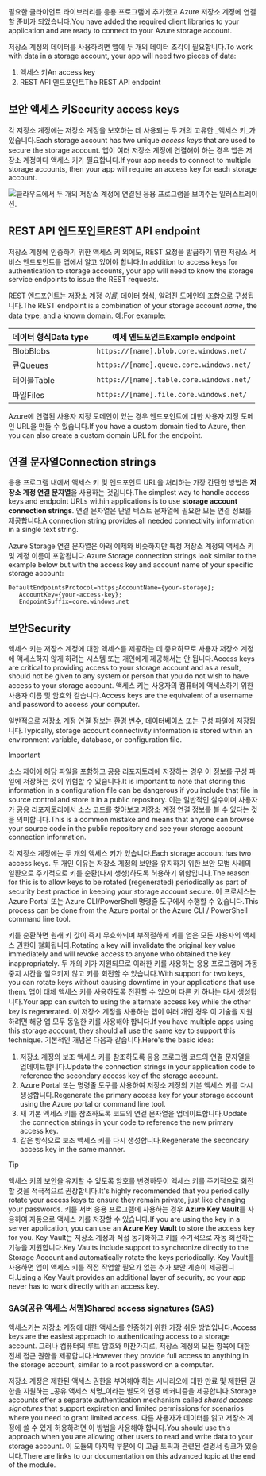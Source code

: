 <span data-ttu-id="82e86-101">필요한 클라이언트 라이브러리를 응용 프로그램에 추가했고 Azure 저장소 계정에 연결할 준비가 되었습니다.</span><span class="sxs-lookup"><span data-stu-id="82e86-101">You have added the required client libraries to your application and are ready to connect to your Azure storage account.</span></span>

<span data-ttu-id="82e86-102">저장소 계정의 데이터를 사용하려면 앱에 두 개의 데이터 조각이 필요합니다.</span><span class="sxs-lookup"><span data-stu-id="82e86-102">To work with data in a storage account, your app will need two pieces of data:</span></span>

1. <span data-ttu-id="82e86-103">액세스 키</span><span class="sxs-lookup"><span data-stu-id="82e86-103">An access key</span></span>
1. <span data-ttu-id="82e86-104">REST API 엔드포인트</span><span class="sxs-lookup"><span data-stu-id="82e86-104">The REST API endpoint</span></span>

## <a name="security-access-keys"></a><span data-ttu-id="82e86-105">보안 액세스 키</span><span class="sxs-lookup"><span data-stu-id="82e86-105">Security access keys</span></span>

<span data-ttu-id="82e86-106">각 저장소 계정에는 저장소 계정을 보호하는 데 사용되는 두 개의 고유한 _액세스 키_가 있습니다.</span><span class="sxs-lookup"><span data-stu-id="82e86-106">Each storage account has two unique _access keys_ that are used to secure the storage account.</span></span> <span data-ttu-id="82e86-107">앱이 여러 저장소 계정에 연결해야 하는 경우 앱은 저장소 계정마다 액세스 키가 필요합니다.</span><span class="sxs-lookup"><span data-stu-id="82e86-107">If your app needs to connect to multiple storage accounts, then your app will require an access key for each storage account.</span></span>

![클라우드에서 두 개의 저장소 계정에 연결된 응용 프로그램을 보여주는 일러스트레이션.](..\media\6-multiple-accounts.png)

## <a name="rest-api-endpoint"></a><span data-ttu-id="82e86-110">REST API 엔드포인트</span><span class="sxs-lookup"><span data-stu-id="82e86-110">REST API endpoint</span></span>

<span data-ttu-id="82e86-111">저장소 계정에 인증하기 위한 액세스 키 외에도, REST 요청을 발급하기 위한 저장소 서비스 엔드포인트를 앱에서 알고 있어야 합니다.</span><span class="sxs-lookup"><span data-stu-id="82e86-111">In addition to access keys for authentication to storage accounts, your app will need to know the storage service endpoints to issue the REST requests.</span></span> 

<span data-ttu-id="82e86-112">REST 엔드포인트는 저장소 계정 _이름_, 데이터 형식, 알려진 도메인의 조합으로 구성됩니다.</span><span class="sxs-lookup"><span data-stu-id="82e86-112">The REST endpoint is a combination of your storage account _name_, the data type, and a known domain.</span></span> <span data-ttu-id="82e86-113">예:</span><span class="sxs-lookup"><span data-stu-id="82e86-113">For example:</span></span>

| <span data-ttu-id="82e86-114">데이터 형식</span><span class="sxs-lookup"><span data-stu-id="82e86-114">Data type</span></span> | <span data-ttu-id="82e86-115">예제 엔드포인트</span><span class="sxs-lookup"><span data-stu-id="82e86-115">Example endpoint</span></span> |
|-----------|------------------|
| <span data-ttu-id="82e86-116">Blob</span><span class="sxs-lookup"><span data-stu-id="82e86-116">Blobs</span></span>     | `https://[name].blob.core.windows.net/` |
| <span data-ttu-id="82e86-117">큐</span><span class="sxs-lookup"><span data-stu-id="82e86-117">Queues</span></span>    | `https://[name].queue.core.windows.net/` |
| <span data-ttu-id="82e86-118">테이블</span><span class="sxs-lookup"><span data-stu-id="82e86-118">Table</span></span>     | `https://[name].table.core.windows.net/` |
| <span data-ttu-id="82e86-119">파일</span><span class="sxs-lookup"><span data-stu-id="82e86-119">Files</span></span>     | `https://[name].file.core.windows.net/` |

<span data-ttu-id="82e86-120">Azure에 연결된 사용자 지정 도메인이 있는 경우 엔드포인트에 대한 사용자 지정 도메인 URL을 만들 수 있습니다.</span><span class="sxs-lookup"><span data-stu-id="82e86-120">If you have a custom domain tied to Azure, then you can also create a custom domain URL for the endpoint.</span></span>

## <a name="connection-strings"></a><span data-ttu-id="82e86-121">연결 문자열</span><span class="sxs-lookup"><span data-stu-id="82e86-121">Connection strings</span></span>

<span data-ttu-id="82e86-122">응용 프로그램 내에서 액세스 키 및 엔드포인트 URL을 처리하는 가장 간단한 방법은 **저장소 계정 연결 문자열**을 사용하는 것입니다.</span><span class="sxs-lookup"><span data-stu-id="82e86-122">The simplest way to handle access keys and endpoint URLs within applications is to use **storage account connection strings**.</span></span> <span data-ttu-id="82e86-123">연결 문자열은 단일 텍스트 문자열에 필요한 모든 연결 정보를 제공합니다.</span><span class="sxs-lookup"><span data-stu-id="82e86-123">A connection string provides all needed connectivity information in a single text string.</span></span>

<span data-ttu-id="82e86-124">Azure Storage 연결 문자열은 아래 예제와 비슷하지만 특정 저장소 계정의 액세스 키 및 계정 이름이 포함됩니다.</span><span class="sxs-lookup"><span data-stu-id="82e86-124">Azure Storage connection strings look similar to the example below but with the access key and account name of your specific storage account:</span></span>

```
DefaultEndpointsProtocol=https;AccountName={your-storage};
   AccountKey={your-access-key};
   EndpointSuffix=core.windows.net
```

## <a name="security"></a><span data-ttu-id="82e86-125">보안</span><span class="sxs-lookup"><span data-stu-id="82e86-125">Security</span></span>

<span data-ttu-id="82e86-126">액세스 키는 저장소 계정에 대한 액세스를 제공하는 데 중요하므로 사용자 저장소 계정에 액세스하지 않게 하려는 시스템 또는 개인에게 제공해서는 안 됩니다.</span><span class="sxs-lookup"><span data-stu-id="82e86-126">Access keys are critical to providing access to your storage account and as a result, should not be given to any system or person that you do not wish to have access to your storage account.</span></span> <span data-ttu-id="82e86-127">액세스 키는 사용자의 컴퓨터에 액세스하기 위한 사용자 이름 및 암호와 같습니다.</span><span class="sxs-lookup"><span data-stu-id="82e86-127">Access keys are the equivalent of a username and password to access your computer.</span></span>

<span data-ttu-id="82e86-128">일반적으로 저장소 계정 연결 정보는 환경 변수, 데이터베이스 또는 구성 파일에 저장됩니다.</span><span class="sxs-lookup"><span data-stu-id="82e86-128">Typically, storage account connectivity information is stored within an environment variable, database, or configuration file.</span></span>

> [!IMPORTANT]
> <span data-ttu-id="82e86-129">소스 제어에 해당 파일을 포함하고 공용 리포지토리에 저장하는 경우 이 정보를 구성 파일에 저장하는 것이 위험할 수 있습니다.</span><span class="sxs-lookup"><span data-stu-id="82e86-129">It is important to note that storing this information in a configuration file can be dangerous if you include that file in source control and store it in a public repository.</span></span> <span data-ttu-id="82e86-130">이는 일반적인 실수이며 사용자가 공용 리포지토리에서 소스 코드를 찾아보고 저장소 계정 연결 정보를 볼 수 있다는 것을 의미합니다.</span><span class="sxs-lookup"><span data-stu-id="82e86-130">This is a common mistake and means that anyone can browse your source code in the public repository and see your storage account connection information.</span></span>

<span data-ttu-id="82e86-131">각 저장소 계정에는 두 개의 액세스 키가 있습니다.</span><span class="sxs-lookup"><span data-stu-id="82e86-131">Each storage account has two access keys.</span></span> <span data-ttu-id="82e86-132">두 개인 이유는 저장소 계정의 보안을 유지하기 위한 보안 모범 사례의 일환으로 주기적으로 키를 순환(다시 생성)하도록 허용하기 위함입니다.</span><span class="sxs-lookup"><span data-stu-id="82e86-132">The reason for this is to allow keys to be rotated (regenerated) periodically as part of security best practice in keeping your storage account secure.</span></span> <span data-ttu-id="82e86-133">이 프로세스는 Azure Portal 또는 Azure CLI/PowerShell 명령줄 도구에서 수행할 수 있습니다.</span><span class="sxs-lookup"><span data-stu-id="82e86-133">This process can be done from the Azure portal or the Azure CLI / PowerShell command line tool.</span></span>

<span data-ttu-id="82e86-134">키를 순환하면 원래 키 값이 즉시 무효화되며 부적절하게 키를 얻은 모든 사용자의 액세스 권한이 철회됩니다.</span><span class="sxs-lookup"><span data-stu-id="82e86-134">Rotating a key will invalidate the original key value immediately and will revoke access to anyone who obtained the key inappropriately.</span></span> <span data-ttu-id="82e86-135">두 개의 키가 지원되므로 이러한 키를 사용하는 응용 프로그램에 가동 중지 시간을 일으키지 않고 키를 회전할 수 있습니다.</span><span class="sxs-lookup"><span data-stu-id="82e86-135">With support for two keys, you can rotate keys without causing downtime in your applications that use them.</span></span> <span data-ttu-id="82e86-136">앱이 대체 액세스 키를 사용하도록 전환할 수 있으며 다른 키 하나는 다시 생성됩니다.</span><span class="sxs-lookup"><span data-stu-id="82e86-136">Your app can switch to using the alternate access key while the other key is regenerated.</span></span> <span data-ttu-id="82e86-137">이 저장소 계정을 사용하는 앱이 여러 개인 경우 이 기술을 지원하려면 해당 앱 모두 동일한 키를 사용해야 합니다.</span><span class="sxs-lookup"><span data-stu-id="82e86-137">If you have multiple apps using this storage account, they should all use the same key to support this technique.</span></span> <span data-ttu-id="82e86-138">기본적인 개념은 다음과 같습니다.</span><span class="sxs-lookup"><span data-stu-id="82e86-138">Here's the basic idea:</span></span>

1. <span data-ttu-id="82e86-139">저장소 계정의 보조 액세스 키를 참조하도록 응용 프로그램 코드의 연결 문자열을 업데이트합니다.</span><span class="sxs-lookup"><span data-stu-id="82e86-139">Update the connection strings in your application code to reference the secondary access key of the storage account.</span></span>
2. <span data-ttu-id="82e86-140">Azure Portal 또는 명령줄 도구를 사용하여 저장소 계정의 기본 액세스 키를 다시 생성합니다.</span><span class="sxs-lookup"><span data-stu-id="82e86-140">Regenerate the primary access key for your storage account using the Azure portal or command line tool.</span></span>
3. <span data-ttu-id="82e86-141">새 기본 액세스 키를 참조하도록 코드의 연결 문자열을 업데이트합니다.</span><span class="sxs-lookup"><span data-stu-id="82e86-141">Update the connection strings in your code to reference the new primary access key.</span></span>
4. <span data-ttu-id="82e86-142">같은 방식으로 보조 액세스 키를 다시 생성합니다.</span><span class="sxs-lookup"><span data-stu-id="82e86-142">Regenerate the secondary access key in the same manner.</span></span>

> [!TIP]
> <span data-ttu-id="82e86-143">액세스 키의 보안을 유지할 수 있도록 암호를 변경하듯이 액세스 키를 주기적으로 회전할 것을 적극적으로 권장합니다.</span><span class="sxs-lookup"><span data-stu-id="82e86-143">It's highly recommended that you periodically rotate your access keys to ensure they remain private, just like changing your passwords.</span></span> <span data-ttu-id="82e86-144">키를 서버 응용 프로그램에 사용하는 경우 **Azure Key Vault**를 사용하여 자동으로 액세스 키를 저장할 수 있습니다.</span><span class="sxs-lookup"><span data-stu-id="82e86-144">If you are using the key in a server application, you can use an **Azure Key Vault** to store the access key for you.</span></span> <span data-ttu-id="82e86-145">Key Vault는 저장소 계정과 직접 동기화하고 키를 주기적으로 자동 회전하는 기능을 지원합니다.</span><span class="sxs-lookup"><span data-stu-id="82e86-145">Key Vaults include support to synchronize directly to the Storage Account and automatically rotate the keys periodically.</span></span> <span data-ttu-id="82e86-146">Key Vault를 사용하면 앱이 액세스 키를 직접 작업할 필요가 없는 추가 보안 계층이 제공됩니다.</span><span class="sxs-lookup"><span data-stu-id="82e86-146">Using a Key Vault provides an additional layer of security, so your app never has to work directly with an access key.</span></span>

### <a name="shared-access-signatures-sas"></a><span data-ttu-id="82e86-147">SAS(공유 액세스 서명)</span><span class="sxs-lookup"><span data-stu-id="82e86-147">Shared access signatures (SAS)</span></span>

<span data-ttu-id="82e86-148">액세스키는 저장소 계정에 대한 액세스를 인증하기 위한 가장 쉬운 방법입니다.</span><span class="sxs-lookup"><span data-stu-id="82e86-148">Access keys are the easiest approach to authenticating access to a storage account.</span></span> <span data-ttu-id="82e86-149">그러나 컴퓨터의 루트 암호와 마찬가지로, 저장소 계정의 모든 항목에 대한 전체 접근 권한을 제공합니다.</span><span class="sxs-lookup"><span data-stu-id="82e86-149">However they provide full access to anything in the storage account, similar to a root password on a computer.</span></span>

<span data-ttu-id="82e86-150">저장소 계정은 제한된 액세스 권한을 부여해야 하는 시나리오에 대한 만료 및 제한된 권한을 지원하는 _공유 액세스 서명_이라는 별도의 인증 메커니즘을 제공합니다.</span><span class="sxs-lookup"><span data-stu-id="82e86-150">Storage accounts offer a separate authentication mechanism called _shared access signatures_ that support expiration and limited permissions for scenarios where you need to grant limited access.</span></span> <span data-ttu-id="82e86-151">다른 사용자가 데이터를 읽고 저장소 계정에 쓸 수 있게 허용하려면 이 방법을 사용해야 합니다.</span><span class="sxs-lookup"><span data-stu-id="82e86-151">You should use this approach when you are allowing other users to read and write data to your storage account.</span></span> <span data-ttu-id="82e86-152">이 모듈의 마지막 부분에 이 고급 토픽과 관련된 설명서 링크가 있습니다.</span><span class="sxs-lookup"><span data-stu-id="82e86-152">There are links to our documentation on this advanced topic at the end of the module.</span></span>
